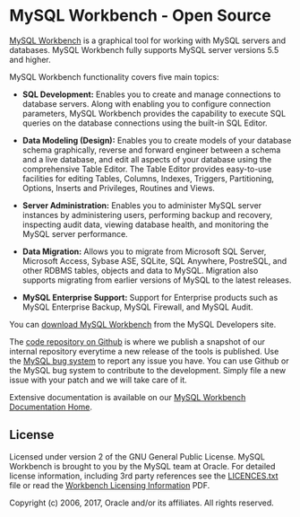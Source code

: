 # MySQL Workbench - Open Source

[MySQL Workbench](https://mysqlworkbench.org) is a graphical tool for working with MySQL servers and databases. MySQL Workbench fully supports MySQL server versions 5.5 and higher.

MySQL Workbench functionality covers five main topics:

* **SQL Development:** Enables you to create and manage connections to database servers. Along with enabling you to configure connection parameters, MySQL Workbench provides the capability to execute SQL queries on the database connections using the built-in SQL Editor.

* **Data Modeling (Design):** Enables you to create models of your database schema graphically, reverse and forward engineer between a schema and a live database, and edit all aspects of your database using the comprehensive Table Editor. The Table Editor provides easy-to-use facilities for editing Tables, Columns, Indexes, Triggers, Partitioning, Options, Inserts and Privileges, Routines and Views.

* **Server Administration:** Enables you to administer MySQL server instances by administering users, performing backup and recovery, inspecting audit data, viewing database health, and monitoring the MySQL server performance.

* **Data Migration:** Allows you to migrate from Microsoft SQL Server, Microsoft Access, Sybase ASE, SQLite, SQL Anywhere, PostreSQL, and other RDBMS tables, objects and data to MySQL. Migration also supports migrating from earlier versions of MySQL to the latest releases.

* **MySQL Enterprise Support:** Support for Enterprise products such as MySQL Enterprise Backup, MySQL Firewall, and MySQL Audit.

You can [download MySQL Workbench](https://dev.mysql.com/downloads/workbench/) from the MySQL Developers site.

The [code repository on Github](https://github.com/mysql/mysql-workbench) is where we publish a snapshot of our internal repository everytime a new release of the tools is published. Use the [MySQL bug system](http://bugs.mysql.com/) to report any issue you have. You can use Github or the MySQL bug system to contribute to the development. Simply file a new issue with your patch and we will take care of it.

Extensive documentation is available on our [MySQL Workbench Documentation Home](https://dev.mysql.com/doc/workbench/en/).

## License
Licensed under version 2 of the GNU General Public License. MySQL Workbench is brought to you by the MySQL team at Oracle. For detailed license information, including 3rd party references see the [LICENCES.txt](LICENSE.txt) file or read the [Workbench Licensing Information](https://downloads.mysql.com/docs/licenses/workbench-6.3-gpl-en.pdf) PDF.

Copyright (c) 2006, 2017, Oracle and/or its affiliates. All rights reserved.

